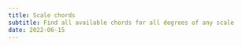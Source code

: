 ```yaml
---
title: Scale chords
subtitle: Find all available chords for all degrees of any scale
date: 2022-06-15
---
```


<script setup>
import ChordScales from './scales.vue'
</script>

<chord-scales></chord-scales>